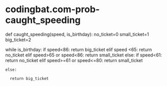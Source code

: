 # codingbat.com-prob-caught_speeding
def caught_speeding(speed, is_birthday):
  no_ticket=0
  small_ticket=1
  big_ticket=2
  
  while is_birthday:
    if speed<86:
      return big_ticket
    elif speed <65:
      return no_ticket
    elif speed>65 or speed<86:
      return small_ticket
  else:
    if speed<61:
      return no_ticket
    elif  speed>=61 or speed<=80:
      return small_ticket
      
    else:
      
      return big_ticket
    
